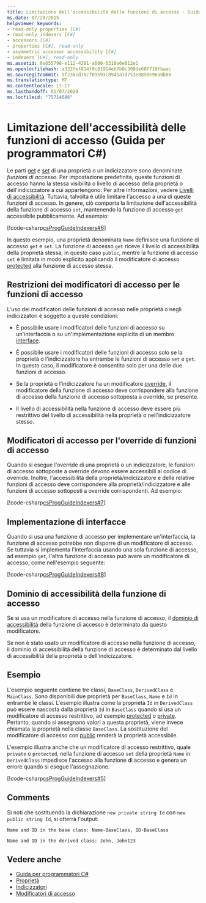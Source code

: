 ```yaml
---
title: Limitazione dell'accessibilità delle funzioni di accesso - Guida per programmatori C#
ms.date: 07/20/2015
helpviewer_keywords:
- read-only properties [C#]
- read-only indexers [C#]
- accessors [C#]
- properties [C#], read-only
- asymmetric accessor accessibility [C#]
- indexers [C#], read-only
ms.assetid: 6e655798-e112-4301-a680-6310a6e012e1
ms.openlocfilehash: a332fef814f0c81914eb7b8c308de68f719fbaac
ms.sourcegitcommit: 5f236cd78cf09593c8945a7d753e0850e96a0b80
ms.translationtype: MT
ms.contentlocale: it-IT
ms.lasthandoff: 01/07/2020
ms.locfileid: "75714686"
---
```

# <a name="restricting-accessor-accessibility-c-programming-guide"></a>Limitazione dell'accessibilità delle funzioni di accesso (Guida per programmatori C#)
Le parti [get](../../language-reference/keywords/get.md) e [set](../../language-reference/keywords/set.md) di una proprietà o un indicizzatore sono denominate *funzioni di accesso*. Per impostazione predefinita, queste funzioni di accesso hanno la stessa visibilità o livello di accesso della proprietà o dell'indicizzatore a cui appartengono. Per altre informazioni, vedere [Livelli di accessibilità](../../language-reference/keywords/accessibility-levels.md). Tuttavia, talvolta è utile limitare l'accesso a una di queste funzioni di accesso. In genere, ciò comporta la limitazione dell'accessibilità della funzione di accesso `set`, mantenendo la funzione di accesso `get` accessibile pubblicamente. Ad esempio:  
  
 [!code-csharp[csProgGuideIndexers#6](~/samples/snippets/csharp/VS_Snippets_VBCSharp/csProgGuideIndexers/CS/Indexers.cs#6)]  
  
 In questo esempio, una proprietà denominata `Name` definisce una funzione di accesso `get` e `set`. La funzione di accesso `get` riceve il livello di accessibilità della proprietà stessa, in questo caso `public`, mentre la funzione di accesso `set` è limitata in modo esplicito applicando il modificatore di accesso [protected](../../language-reference/keywords/protected.md) alla funzione di accesso stessa.  
  
## <a name="restrictions-on-access-modifiers-on-accessors"></a>Restrizioni dei modificatori di accesso per le funzioni di accesso  
 L'uso dei modificatori delle funzioni di accesso nelle proprietà o negli indicizzatori è soggetto a queste condizioni:  
  
- È possibile usare i modificatori delle funzioni di accesso su un'interfaccia o su un'implementazione esplicita di un membro [interface](../../language-reference/keywords/interface.md).  
  
- È possibile usare i modificatori delle funzioni di accesso solo se la proprietà o l'indicizzatore ha entrambe le funzioni di accesso `set` e `get`. In questo caso, il modificatore è consentito solo per una delle due funzioni di accesso.  
  
- Se la proprietà o l'indicizzatore ha un modificatore [override](../../language-reference/keywords/override.md), il modificatore della funzione di accesso deve corrispondere alla funzione di accesso della funzione di accesso sottoposta a override, se presente.  
  
- Il livello di accessibilità nella funzione di accesso deve essere più restrittivo del livello di accessibilità nella proprietà o nell'indicizzatore stesso.  
  
## <a name="access-modifiers-on-overriding-accessors"></a>Modificatori di accesso per l'override di funzioni di accesso  
 Quando si esegue l'override di una proprietà o un indicizzatore, le funzioni di accesso sottoposte a override devono essere accessibili al codice di override. Inoltre, l'accessibilità della proprietà/indicizzatore e delle relative funzioni di accesso deve corrispondere alla proprietà/indicizzatore e alle funzioni di accesso sottoposti a override corrispondenti. Ad esempio:  
  
 [!code-csharp[csProgGuideIndexers#7](~/samples/snippets/csharp/VS_Snippets_VBCSharp/csProgGuideIndexers/CS/Indexers.cs#7)]  
  
## <a name="implementing-interfaces"></a>Implementazione di interfacce  
 Quando si usa una funzione di accesso per implementare un'interfaccia, la funzione di accesso potrebbe non disporre di un modificatore di accesso. Se tuttavia si implementa l'interfaccia usando una sola funzione di accesso, ad esempio `get`, l'altra funzione di accesso può avere un modificatore di accesso, come nell'esempio seguente:  
  
 [!code-csharp[csProgGuideIndexers#8](~/samples/snippets/csharp/VS_Snippets_VBCSharp/csProgGuideIndexers/CS/Indexers.cs#8)]  
  
## <a name="accessor-accessibility-domain"></a>Dominio di accessibilità della funzione di accesso  
 Se si usa un modificatore di accesso nella funzione di accesso, il [dominio di accessibilità](../../language-reference/keywords/accessibility-domain.md) della funzione di accesso è determinato da questo modificatore.  
  
 Se non è stato usato un modificatore di accesso nella funzione di accesso, il dominio di accessibilità della funzione di accesso è determinato dal livello di accessibilità della proprietà o dell'indicizzatore.  
  
## <a name="example"></a>Esempio  
 L'esempio seguente contiene tre classi, `BaseClass`, `DerivedClass` e `MainClass`. Sono disponibili due proprietà per `BaseClass`, `Name` e `Id` in entrambe le classi. L'esempio illustra come la proprietà `Id` in `DerivedClass` può essere nascosta dalla proprietà `Id` in `BaseClass` quando si usa un modificatore di accesso restrittivo, ad esempio [protected](../../language-reference/keywords/protected.md) o [private](../../language-reference/keywords/private.md). Pertanto, quando si assegnano valori a questa proprietà, viene invece chiamata la proprietà nella classe `BaseClass`. La sostituzione del modificatore di accesso con [public](../../language-reference/keywords/public.md) renderà la proprietà accessibile.  
  
 L'esempio illustra anche che un modificatore di accesso restrittivo, quale `private` o `protected`, nella funzione di accesso `set` della proprietà `Name` in `DerivedClass` impedisce l'accesso alla funzione di accesso e genera un errore quando si esegue l'assegnazione.  
  
 [!code-csharp[csProgGuideIndexers#5](~/samples/snippets/csharp/VS_Snippets_VBCSharp/csProgGuideIndexers/CS/Indexers.cs#5)]  
  
## <a name="comments"></a>Comments  
 Si noti che sostituendo la dichiarazione `new private string Id` con `new public string Id`, si otterrà l'output:  
  
 `Name and ID in the base class: Name-BaseClass, ID-BaseClass`  
  
 `Name and ID in the derived class: John, John123`  
  
## <a name="see-also"></a>Vedere anche

- [Guida per programmatori C#](../index.md)
- [Proprietà](./properties.md)
- [Indicizzatori](../indexers/index.md)
- [Modificatori di accesso](./access-modifiers.md)
